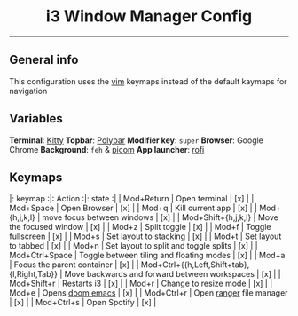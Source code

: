 <h1 align=center>i3 Window Manager Config</h1>

---

## General info

This configuration uses the [vim](www.vim.org) keymaps instead of the default kaymaps for navigation

## Variables

**Terminal**: [Kitty](../kitty)
**Topbar**: [Polybar](../polybar)
**Modifier key**: `super`
**Browser**: Google Chrome
**Background**: `feh` & [picom](../picom)
**App launcher**: [rofi](../rofi)

## Keymaps

|:  keymap                                   :|:  Action                                     :|:  state  :|
| Mod+Return                                  | Open terminal                                 |    [x]    |
| Mod+Space                                   | Open Browser                                  |    [x]    |
| Mod+q                                       | Kill current app                              |    [x]    |
| Mod+{h,j,k,l}                               | move focus between windows                    |    [x]    |
| Mod+Shift+{h,j,k,l}                         | Move the focused window                       |    [x]    |
| Mod+z                                       | Split toggle                                  |    [x]    |
| Mod+f                                       | Toggle fullscreen                             |    [x]    |
| Mod+s                                       | Set layout to stacking                        |    [x]    |
| Mod+t                                       | Set layout to tabbed                          |    [x]    |
| Mod+n                                       | Set layout to split and toggle splits         |    [x]    |
| Mod+Ctrl+Space                              | Toggle between tiling and floating modes      |    [x]    |
| Mod+a                                       | Focus the parent container                    |    [x]    |
| Mod+Ctrl+{{h,Left,Shift+tab},{l,Right,Tab}} | Move backwards and forward between workspaces |    [x]    |
| Mod+Shift+r                                 | Restarts i3                                   |    [x]    |
| Mod+r                                       | Change to resize mode                         |    [x]    |
| Mod+e                                       | Opens [doom emacs](../../.doom.d)             |    [x]    |
| Mod+Ctrl+r                                  | Open [ranger](../ranger) file manager         |    [x]    |
| Mod+Ctrl+s                                  | Open Spotify                                  |    [x]    |

